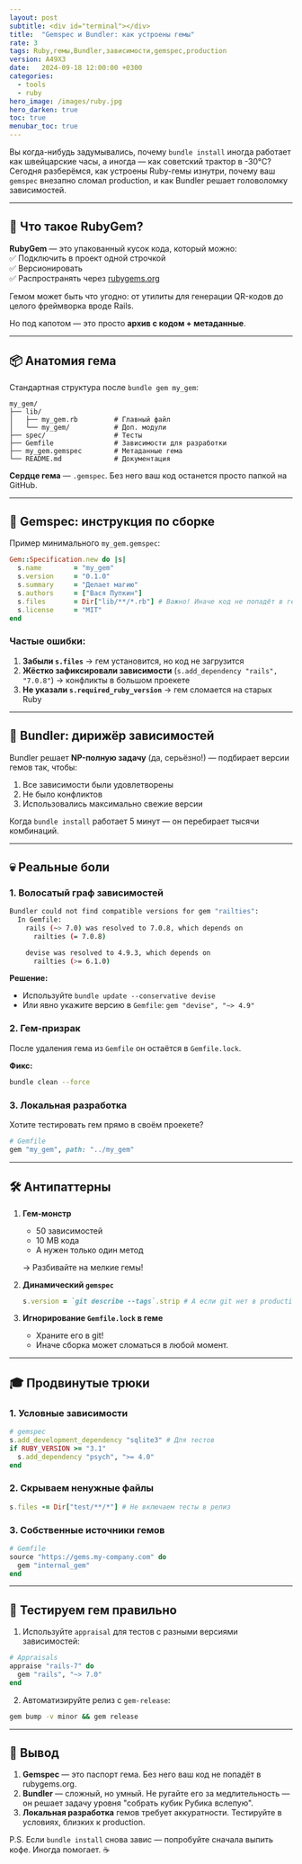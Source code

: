 ```yaml
---
layout: post
subtitle: <div id="terminal"></div>
title:  "Gemspec и Bundler: как устроены гемы"
rate: 3
tags: Ruby,гемы,Bundler,зависимости,gemspec,production
version: A49X3
date:   2024-09-18 12:00:00 +0300
categories:
  - tools
  - ruby
hero_image: /images/ruby.jpg
hero_darken: true
toc: true
menubar_toc: true
---
```


Вы когда-нибудь задумывались, почему `bundle install` иногда работает как швейцарские часы, а иногда — как советский трактор в -30°C? Сегодня разберёмся, как устроены Ruby-гемы изнутри, почему ваш `gemspec` внезапно сломал production, и как Bundler решает головоломку зависимостей.

---

## 🧩 Что такое RubyGem?

**RubyGem** — это упакованный кусок кода, который можно:  
✅ Подключить в проект одной строчкой  
✅ Версионировать  
✅ Распространять через [rubygems.org](https://rubygems.org)  

Гемом может быть что угодно: от утилиты для генерации QR-кодов до целого фреймворка вроде Rails.  

Но под капотом — это просто **архив с кодом + метаданные**.  

---

## 📦 Анатомия гема

Стандартная структура после `bundle gem my_gem`:  

```
my_gem/
├── lib/
│   ├── my_gem.rb         # Главный файл
│   └── my_gem/           # Доп. модули
├── spec/                 # Тесты
├── Gemfile               # Зависимости для разработки
├── my_gem.gemspec        # Метаданные гема
└── README.md             # Документация
```

**Сердце гема** — `.gemspec`. Без него ваш код останется просто папкой на GitHub.

---

## 🔧 Gemspec: инструкция по сборке

Пример минимального `my_gem.gemspec`:  

```ruby
Gem::Specification.new do |s|
  s.name        = "my_gem"
  s.version     = "0.1.0"
  s.summary     = "Делает магию"
  s.authors     = ["Вася Пупкин"]
  s.files       = Dir["lib/**/*.rb"] # Важно! Иначе код не попадёт в гем
  s.license     = "MIT"
end
```

### Частые ошибки:  
1. **Забыли `s.files`** → гем установится, но код не загрузится  
2. **Жёстко зафиксировали зависимости** (`s.add_dependency "rails", "7.0.8"`) → конфликты в большом проекете  
3. **Не указали `s.required_ruby_version`** → гем сломается на старых Ruby  

---

## 🧠 Bundler: дирижёр зависимостей

Bundler решает **NP-полную задачу** (да, серьёзно!) — подбирает версии гемов так, чтобы:  

1. Все зависимости были удовлетворены  
2. Не было конфликтов  
3. Использовались максимально свежие версии  

Когда `bundle install` работает 5 минут — он перебирает тысячи комбинаций.  

---

## 💀 Реальные боли  

### 1. **Волосатый граф зависимостей**  

```bash
Bundler could not find compatible versions for gem "railties":
  In Gemfile:
    rails (~> 7.0) was resolved to 7.0.8, which depends on
      railties (= 7.0.8)

    devise was resolved to 4.9.3, which depends on
      railties (>= 6.1.0)
```

**Решение:**  
- Используйте `bundle update --conservative devise`  
- Или явно укажите версию в `Gemfile`: `gem "devise", "~> 4.9"`  

### 2. **Гем-призрак**  

После удаления гема из `Gemfile` он остаётся в `Gemfile.lock`.  

**Фикс:**  
```bash
bundle clean --force
```

### 3. **Локальная разработка**  

Хотите тестировать гем прямо в своём проекете?  

```ruby
# Gemfile
gem "my_gem", path: "../my_gem"
```

---

## 🛠️ Антипаттерны  

1. **Гем-монстр**  
   - 50 зависимостей  
   - 10 MB кода  
   - А нужен только один метод  

   → Разбивайте на мелкие гемы!  

2. **Динамический `gemspec`**  

   ```ruby
   s.version = `git describe --tags`.strip # А если git нет в production?
   ```

3. **Игнорирование `Gemfile.lock` в геме**  
   - Храните его в git!  
   - Иначе сборка может сломаться в любой момент.  

---

## 🎓 Продвинутые трюки  

### 1. Условные зависимости  

```ruby
# gemspec
s.add_development_dependency "sqlite3" # Для тестов
if RUBY_VERSION >= "3.1"
  s.add_dependency "psych", ">= 4.0"
end
```

### 2. Скрываем ненужные файлы  

```ruby
s.files -= Dir["test/**/*"] # Не включаем тесты в релиз
```

### 3. Собственные источники гемов  

```ruby
# Gemfile
source "https://gems.my-company.com" do
  gem "internal_gem"
end
```

---

## 🧪 Тестируем гем правильно  

1. Используйте `appraisal` для тестов с разными версиями зависимостей:  

```ruby
# Appraisals
appraise "rails-7" do
  gem "rails", "~> 7.0"
end
```

2. Автоматизируйте релиз с `gem-release`:  

```bash
gem bump -v minor && gem release
```

---

## 🏁 Вывод  

1. **Gemspec** — это паспорт гема. Без него ваш код не попадёт в rubygems.org.  
2. **Bundler** — сложный, но умный. Не ругайте его за медлительность — он решает задачу уровня "собрать кубик Рубика вслепую".  
3. **Локальная разработка** гемов требует аккуратности. Тестируйте в условиях, близких к production.  

P.S. Если `bundle install` снова завис — попробуйте сначала выпить кофе. Иногда помогает. ☕  
